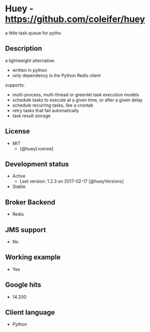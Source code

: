 # Huey - https://github.com/coleifer/huey
a little task queue for pytho


## Description
a lightweight alternative.
- written in python
- only dependency is the Python Redis client

supports:
- multi-process, multi-thread or greenlet task execution models
- schedule tasks to execute at a given time, or after a given delay
- schedule recurring tasks, like a crontab
- retry tasks that fail automatically
- task result storage


## License
- MIT
    - [@hueyLicense]


## Development status
- Active
    - Last version: 1.2.3 on 2017-02-17 [@hueyVersions]
- Stable


## Broker Backend
- Redis


## JMS support
- No


## Working example
- Yes


## Google hits
- 14.200


## Client language
- Python
